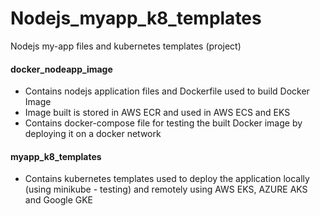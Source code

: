 # Nodejs_myapp_k8_templates
Nodejs my-app files and kubernetes templates (project)

#### docker_nodeapp_image
* Contains nodejs application files and Dockerfile used to build Docker Image
* Image built is stored in AWS ECR and used in AWS ECS and EKS
* Contains docker-compose file for testing the built Docker image by deploying it on a docker network

#### myapp_k8_templates
* Contains kubernetes templates used to deploy the application locally (using minikube - testing) and remotely using AWS EKS, AZURE AKS and Google GKE